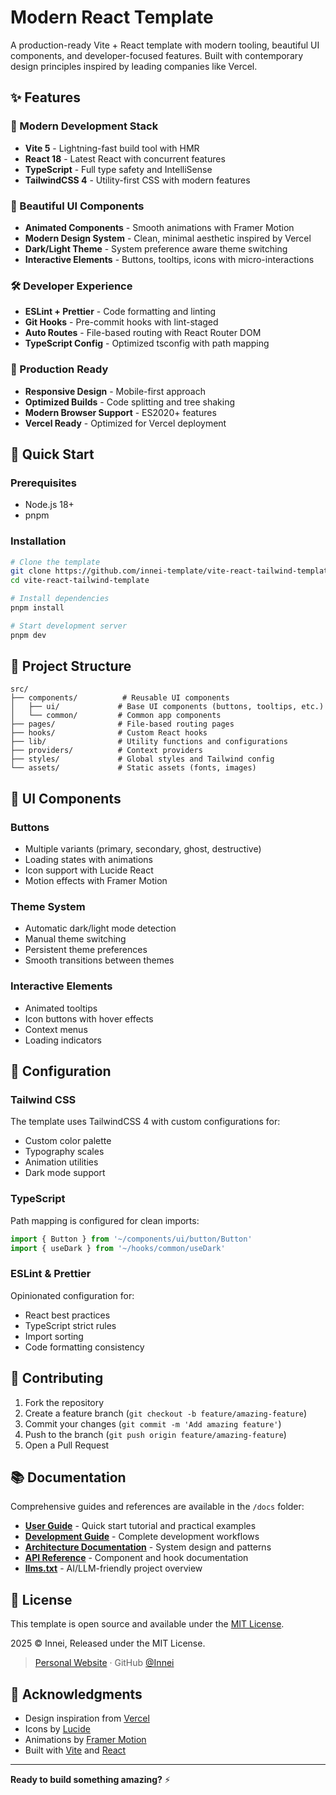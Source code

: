 # Modern React Template

A production-ready Vite + React template with modern tooling, beautiful UI components, and developer-focused features. Built with contemporary design principles inspired by leading companies like Vercel.

## ✨ Features

### 🚀 Modern Development Stack

- **Vite 5** - Lightning-fast build tool with HMR
- **React 18** - Latest React with concurrent features
- **TypeScript** - Full type safety and IntelliSense
- **TailwindCSS 4** - Utility-first CSS with modern features

### 🎨 Beautiful UI Components

- **Animated Components** - Smooth animations with Framer Motion
- **Modern Design System** - Clean, minimal aesthetic inspired by Vercel
- **Dark/Light Theme** - System preference aware theme switching
- **Interactive Elements** - Buttons, tooltips, icons with micro-interactions

### 🛠️ Developer Experience

- **ESLint + Prettier** - Code formatting and linting
- **Git Hooks** - Pre-commit hooks with lint-staged
- **Auto Routes** - File-based routing with React Router DOM
- **TypeScript Config** - Optimized tsconfig with path mapping

### 📱 Production Ready

- **Responsive Design** - Mobile-first approach
- **Optimized Builds** - Code splitting and tree shaking
- **Modern Browser Support** - ES2020+ features
- **Vercel Ready** - Optimized for Vercel deployment

## 🚀 Quick Start

### Prerequisites

- Node.js 18+
- pnpm

### Installation

```bash
# Clone the template
git clone https://github.com/innei-template/vite-react-tailwind-template
cd vite-react-tailwind-template

# Install dependencies
pnpm install

# Start development server
pnpm dev
```

## 📁 Project Structure

```
src/
├── components/          # Reusable UI components
│   ├── ui/             # Base UI components (buttons, tooltips, etc.)
│   └── common/         # Common app components
├── pages/              # File-based routing pages
├── hooks/              # Custom React hooks
├── lib/                # Utility functions and configurations
├── providers/          # Context providers
├── styles/             # Global styles and Tailwind config
└── assets/             # Static assets (fonts, images)
```

## 🎨 UI Components

### Buttons

- Multiple variants (primary, secondary, ghost, destructive)
- Loading states with animations
- Icon support with Lucide React
- Motion effects with Framer Motion

### Theme System

- Automatic dark/light mode detection
- Manual theme switching
- Persistent theme preferences
- Smooth transitions between themes

### Interactive Elements

- Animated tooltips
- Icon buttons with hover effects
- Context menus
- Loading indicators

## 🔧 Configuration

### Tailwind CSS

The template uses TailwindCSS 4 with custom configurations for:

- Custom color palette
- Typography scales
- Animation utilities
- Dark mode support

### TypeScript

Path mapping is configured for clean imports:

```typescript
import { Button } from '~/components/ui/button/Button'
import { useDark } from '~/hooks/common/useDark'
```

### ESLint & Prettier

Opinionated configuration for:

- React best practices
- TypeScript strict rules
- Import sorting
- Code formatting consistency

## 🤝 Contributing

1. Fork the repository
2. Create a feature branch (`git checkout -b feature/amazing-feature`)
3. Commit your changes (`git commit -m 'Add amazing feature'`)
4. Push to the branch (`git push origin feature/amazing-feature`)
5. Open a Pull Request

## 📚 Documentation

Comprehensive guides and references are available in the `/docs` folder:

- **[User Guide](./docs/USER_GUIDE.md)** - Quick start tutorial and practical examples
- **[Development Guide](./docs/DEVELOPMENT.md)** - Complete development workflows
- **[Architecture Documentation](./docs/ARCHITECTURE.md)** - System design and patterns
- **[API Reference](./docs/API.md)** - Component and hook documentation
- **[llms.txt](./llms.txt)** - AI/LLM-friendly project overview

## 📄 License

This template is open source and available under the [MIT License](LICENSE).

2025 © Innei, Released under the MIT License.

> [Personal Website](https://innei.in/) · GitHub [@Innei](https://github.com/innei/)

## 🙏 Acknowledgments

- Design inspiration from [Vercel](https://vercel.com)
- Icons by [Lucide](https://lucide.dev)
- Animations by [Framer Motion](https://www.framer.com/motion)
- Built with [Vite](https://vitejs.dev) and [React](https://react.dev)

---

**Ready to build something amazing?** ⚡
